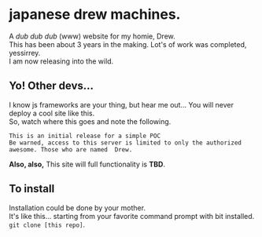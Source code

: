 # japanese drew machines.

A _dub dub dub_ (www) website for my homie, Drew.  
This has been about 3 years in the making. Lot's of work was completed, yessirrey.  
I am now releasing into the wild.
  
## Yo! Other devs...  
I know js frameworks are your thing, but hear me out... You will never deploy a cool site like this.  
So, watch where this goes and note the following.

```
This is an initial release for a simple POC  
Be warned, access to this server is limited to only the authorized awesome. Those who are named  Drew.
```

**Also, also,** This site will full functionality is **TBD**.  

## To install  

Installation could be done by your mother.  
It's like this... starting from your favorite command prompt with bit installed.  
`git clone [this repo]`. 
